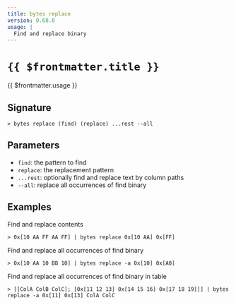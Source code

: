 ```yaml
---
title: bytes replace
version: 0.68.0
usage: |
  Find and replace binary
---
```


# <code>{{ $frontmatter.title }}</code>

<div style='white-space: pre-wrap;'>{{ $frontmatter.usage }}</div>

## Signature

```> bytes replace (find) (replace) ...rest --all```

## Parameters

 -  `find`: the pattern to find
 -  `replace`: the replacement pattern
 -  `...rest`: optionally find and replace text by column paths
 -  `--all`: replace all occurrences of find binary

## Examples

Find and replace contents
```shell
> 0x[10 AA FF AA FF] | bytes replace 0x[10 AA] 0x[FF]
```

Find and replace all occurrences of find binary
```shell
> 0x[10 AA 10 BB 10] | bytes replace -a 0x[10] 0x[A0]
```

Find and replace all occurrences of find binary in table
```shell
> [[ColA ColB ColC]; [0x[11 12 13] 0x[14 15 16] 0x[17 18 19]]] | bytes replace -a 0x[11] 0x[13] ColA ColC
```
